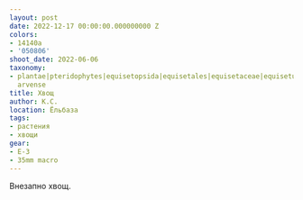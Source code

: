 ```yaml
---
layout: post
date: 2022-12-17 00:00:00.000000000 Z
colors:
- 14140a
- '050806'
shoot_date: 2022-06-06
taxonomy:
- plantae|pteridophytes|equisetopsida|equisetales|equisetaceae|equisetum|equisetum
  arvense
title: Хвощ
author: К.С.
location: Ёльбаза
tags:
- растения
- хвощи
gear:
- E-3
- 35mm macro
---
```

Внезапно хвощ.

